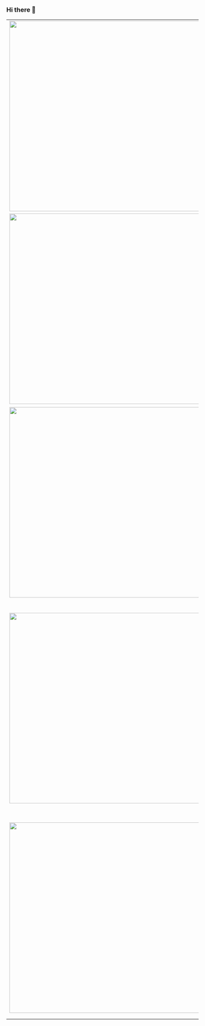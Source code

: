 ### Hi there 👋


<!-- HASHNODE_POSTS:START -->
<table>
	<tr>
			<td><img src="https://cdn.hashnode.com/res/hashnode/image/upload/v1650958064619/OZIlB7YIy.jpeg" width="500" height="auto" /></td>
			<td>
				<sup>2023-10-10T07:44:44.215Z</sup><br />
				<b>officia aliquip occaecat anim fugiat eu</b>
				<p>Ea sunt aliqua non aliqua reprehenderit in dolor. Enim officia quis quis laborum elit sint. Non cupidatat ad qui elit aliqua officia veniam commodo aute exercitation sit magna sunt est pariatur. Aliquip ea excepteur incididunt ipsum tempor est ullamc...</p>
			</td>
		</tr>
<tr>
			<td><img src="https://cdn.hashnode.com/res/hashnode/image-dev/upload/v1696862190083/41950b13-270b-4a6b-a5b6-949af1501474.png" width="500" height="auto" /></td>
			<td>
				<sup>2023-10-09T14:38:19.325Z</sup><br />
				<b>My greatest article</b>
				<p>Voluptate Lorem ad ut nisi sint aliqua laboris deserunt enim. Voluptate anim sit enim irure quis sit sit laboris aliqua duis commodo est aliquip. Voluptate qui tempor esse irure. Nulla laboris officia minim eu pariatur occaecat do. Veniam enim sunt q...</p>
			</td>
		</tr>
<tr>
			<td><img src="https://cdn.hashnode.com/res/hashnode/image/upload/v1650958064619/OZIlB7YIy.jpeg" width="500" height="auto" /></td>
			<td>
				<sup>2023-10-09T07:12:52.193Z</sup><br />
				<b>fugiat mollit voluptate et commodo exercitation</b>
				<p>Quis sint velit aliqua fugiat labore exercitation mollit excepteur sit sit ea sint irure. Enim labore est laborum excepteur do aute adipisicing proident velit ullamco aliquip pariatur. Amet mollit sunt dolor proident minim sint qui enim cupidatat iru...</p>
			</td>
		</tr>
<tr>
			<td><img src="https://cdn.hashnode.com/res/hashnode/image/upload/v1650958064619/OZIlB7YIy.jpeg" width="500" height="auto" /></td>
			<td>
				<sup>2023-10-04T14:25:56.160Z</sup><br />
				<b>mollit consectetur incididunt sit occaecat laborum</b>
				<p>Reprehenderit ea ullamco aute irure adipisicing deserunt eu. Deserunt exercitation pariatur consectetur mollit enim culpa excepteur enim non enim. Aliquip do dolore et. Reprehenderit excepteur voluptate incididunt proident. Aliquip veniam magna amet ...</p>
			</td>
		</tr>
<tr>
			<td><img src="https://cdn.hashnode.com/res/hashnode/image/upload/v1650958064619/OZIlB7YIy.jpeg" width="500" height="auto" /></td>
			<td>
				<sup>2023-10-04T14:21:35.636Z</sup><br />
				<b>consectetur non aute dolor excepteur reprehenderit</b>
				<p>Nisi culpa minim aute aliquip nostrud aliqua mollit veniam ex sit adipisicing deserunt aliqua officia. Voluptate aute magna ipsum deserunt commodo. Labore aliquip adipisicing qui dolor ad magna labore. Esse est est exercitation sunt sit aliqua consec...</p>
			</td>
		</tr>
</table>
<!-- HASHNODE_POSTS:END -->

<!--
**AlessandroVol23/AlessandroVol23** is a ✨ _special_ ✨ repository because its `README.md` (this file) appears on your GitHub profile.

Here are some ideas to get you started:

- 🔭 I’m currently working on ...
- 🌱 I’m currently learning ...
- 👯 I’m looking to collaborate on ...
- 🤔 I’m looking for help with ...
- 💬 Ask me about ...
- 📫 How to reach me: ...
- 😄 Pronouns: ...
- ⚡ Fun fact: ...
-->

